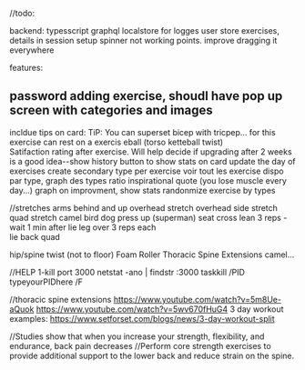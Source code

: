 //todo:

backend:
typesscript
graphql
localstore for logges user
store exercises, details in session
setup spinner not working
points. improve dragging it everywhere


features:

 
password
adding exercise, shoudl have pop up screen with categories and images
--------------
incldue tips on card: TiP: You can superset bicep with tricpep...
                           for this exercise can rest on a exercis eball (torso ketteball twist)    
Satifaction rating after exercise. Will help decide if upgrading after 2 weeks is a good idea--show history
button to show stats on card
update the day of exercises
create secondary type per exercise
voir tout les exercise dispo par type, graph des types ratio
inspirational quote (you lose muscle every day...)
graph on improvment, show stats
randonmize exercise by types



//stretches
arms behind and up
overhead stretch
overhead side stretch
quad stretch
camel
bird dog
press up (superman)
seat cross lean 3 reps - wait 1 min after
lie leg over 3 reps each       
lie back quad

hip/spine twist (not to floor)
Foam Roller Thoracic Spine Extensions
camel...


//HELP
1-kill port 3000
netstat -ano | findstr :3000
taskkill /PID typeyourPIDhere /F

//thoracic spine extensions
https://www.youtube.com/watch?v=5m8Ue-aQuok
https://www.youtube.com/watch?v=5wv670fHuG4
3 day workout examples: https://www.setforset.com/blogs/news/3-day-workout-split


 //Studies show that when you increase your strength, flexibility, and endurance, back pain decreases
 //Perform core strength exercises to provide additional support to the lower back and reduce strain on the spine.